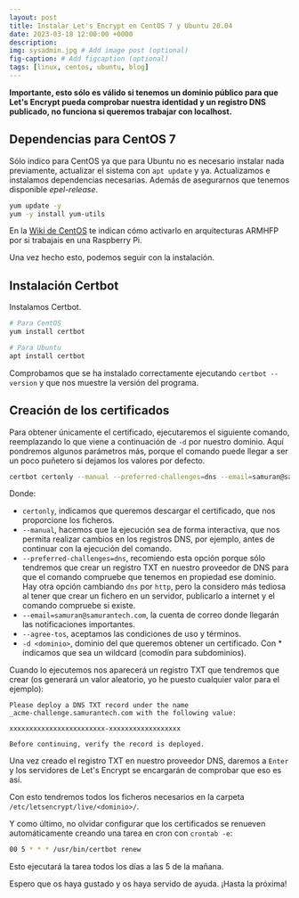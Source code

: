 ```yaml
---
layout: post
title: Instalar Let's Encrypt en CentOS 7 y Ubuntu 20.04
date: 2023-03-18 12:00:00 +0000
description: 
img: sysadmin.jpg # Add image post (optional)
fig-caption: # Add figcaption (optional)
tags: [linux, centos, ubuntu, blog]
---
```


**Importante, esto sólo es válido si tenemos un dominio público para que Let's Encrypt pueda comprobar nuestra identidad y un registro DNS publicado, no funciona si queremos trabajar con localhost.**

## Dependencias para CentOS 7

Sólo indico para CentOS ya que para Ubuntu no es necesario instalar nada previamente, actualizar el sistema con `apt update` y ya.
Actualizamos e instalamos dependencias necesarias. Además de asegurarnos que tenemos disponible _epel-release_.  
```bash
yum update -y
yum -y install yum-utils
```

En la [Wiki de CentOS][wikicentos] te indican cómo activarlo en arquitecturas ARMHFP por si trabajais en una Raspberry Pi.

Una vez hecho esto, podemos seguir con la instalación.

## Instalación Certbot

Instalamos Certbot.  
```bash
# Para CentOS
yum install certbot

# Para Ubuntu
apt install certbot
```

Comprobamos que se ha instalado correctamente ejecutando `certbot --version` y que nos muestre la versión del programa.

## Creación de los certificados

Para obtener únicamente el certificado, ejecutaremos el siguiente comando, reemplazando lo que viene a continuación de `-d` por nuestro dominio. Aquí pondremos algunos parámetros más, porque el comando puede llegar a ser un poco puñetero si dejamos los valores por defecto.

```bash
certbot certonly --manual --preferred-challenges=dns --email=samuran@samurantech.com --agree-tos -d *.samurantech.com
```

Donde:
* `certonly`, indicamos que queremos descargar el certificado, que nos proporcione los ficheros.
* `--manual`, hacemos que la ejecución sea de forma interactiva, que nos permita realizar cambios en los registros DNS, por ejemplo, antes de continuar con la ejecución del comando.
* `--preferred-challenges=dns`, recomiendo esta opción porque sólo tendremos que crear un registro TXT en nuestro proveedor de DNS para que el comando compruebe que tenemos en propiedad ese dominio. Hay otra opción cambiando `dns` por `http`, pero la considero más tediosa al tener que crear un fichero en un servidor, publicarlo a internet y el comando compruebe si existe.
* `--email=samuran@samurantech.com`, la cuenta de correo donde llegarán las notificaciones importantes.
* `--agree-tos`, aceptamos las condiciones de uso y términos.
* `-d <dominio>`, dominio del que queremos obtener un certificado. Con * indicamos que sea un wildcard (comodín para subdominios).

Cuando lo ejecutemos nos aparecerá un registro TXT que tendremos que crear (os generará un valor aleatorio, yo he puesto cualquier valor para el ejemplo):

```text
Please deploy a DNS TXT record under the name
_acme-challenge.samurantech.com with the following value:

xxxxxxxxxxxxxxxxxxxxxxxx-xxxxxxxxxxxxxxxxxx

Before continuing, verify the record is deployed.
```

Una vez creado el registro TXT en nuestro proveedor DNS, daremos a `Enter` y los servidores de Let's Encrypt se encargarán de comprobar que eso es así.

Con esto tendremos todos los ficheros necesarios en la carpeta `/etc/letsencrypt/live/<dominio>/`.

Y como último, no olvidar configurar que los certificados se renueven automáticamente creando una tarea en cron con `crontab -e`:

```bash
00 5 * * * /usr/bin/certbot renew
```

Esto ejecutará la tarea todos los días a las 5 de la mañana.

[wikicentos]: https://wiki.centos.org/SpecialInterestGroup/AltArch/armhfp#How_Can_I_Enable_EPEL_7_on_armhfp_.3F

Espero que os haya gustado y os haya servido de ayuda. ¡Hasta la próxima!
